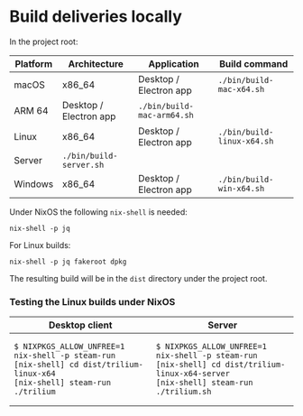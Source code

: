# Build deliveries locally
In the project root:

| Platform | Architecture | Application | Build command |
| --- | --- | --- | --- |
| macOS | x86\_64 | Desktop / Electron app | `./bin/build-mac-x64.sh` |
| ARM 64 | Desktop / Electron app | `./bin/build-mac-arm64.sh` |
| Linux | x86\_64 | Desktop / Electron app | `./bin/build-linux-x64.sh` |
| Server | `./bin/build-server.sh` |
| Windows | x86\_64 | Desktop / Electron app | `./bin/build-win-x64.sh` |

Under NixOS the following `nix-shell` is needed:

```
nix-shell -p jq
```

For Linux builds:

```
nix-shell -p jq fakeroot dpkg
```

The resulting build will be in the `dist` directory under the project root.

### Testing the Linux builds under NixOS

<table><thead><tr><th>Desktop client</th><th>Server</th></tr></thead><tbody><tr><td><pre><code class="language-text-plain">$ NIXPKGS_ALLOW_UNFREE=1 nix-shell -p steam-run
[nix-shell] cd dist/trilium-linux-x64
[nix-shell] steam-run ./trilium</code></pre></td><td><pre><code class="language-text-plain">$ NIXPKGS_ALLOW_UNFREE=1 nix-shell -p steam-run
[nix-shell] cd dist/trilium-linux-x64-server
[nix-shell] steam-run ./trilium.sh</code></pre></td></tr></tbody></table>